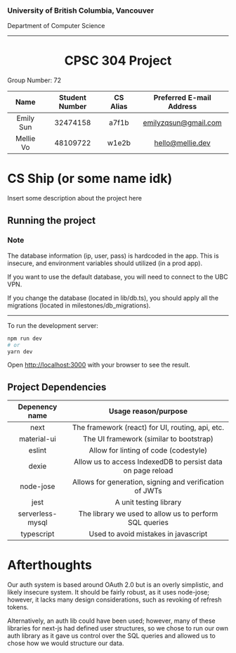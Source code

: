 ### University of British Columbia, Vancouver
Department of Computer Science

***


<h1 align="center">CPSC 304 Project</h1>

Group Number: 72

| Name         | Student Number | CS Alias | Preferred E-mail Address |
|:------------:|:--------------:|:--------:|:------------------------:|
| Emily Sun    | 32474158       | a7f1b    | emilyzqsun@gmail.com     |
| Mellie Vo    | 48109722       | w1e2b    | hello@mellie.dev         |

# CS Ship (or some name idk)
Insert some description about the project here

## Running the project
### Note 
The database information (ip, user, pass) is hardcoded in the app. 
This is insecure, and environment variables should utilized (in a prod app).

If you want to use the default database, you will need to connect to the UBC VPN.

If you change the database (located in lib/db.ts), you should apply all the migrations 
(located in milestones/db_migrations).

***

To run the development server:

```bash
npm run dev
# or
yarn dev
```

Open [http://localhost:3000](http://localhost:3000) with your browser to see the result.

## Project Dependencies

| Depenency name   | Usage reason/purpose                                                |
|:----------------:|:-------------------------------------------------------------------:|
| next             | The framework (react) for UI, routing, api, etc.                    |
| material-ui      | The UI framework (similar to bootstrap)                             |
| eslint           | Allow for linting of code (codestyle)                               |
| dexie            | Allow us to access IndexedDB to persist data on page reload         |
| node-jose        | Allows for generation, signing and verification of JWTs             |
| jest             | A unit testing library                                              |
| serverless-mysql | The library we used to allow us to perform SQL queries              |
| typescript       | Used to avoid mistakes in javascript                                |

# Afterthoughts
Our auth system is based around OAuth 2.0 but is an overly simplistic, and likely insecure system. 
It should be fairly robust, as it uses node-jose; however, it lacks many design considerations, such 
as revoking of refresh tokens.

Alternatively, an auth lib could have been used; however, many of these libraries for next-js had defined 
user structures, so we chose to run our own auth library as it gave us control over the SQL queries and 
allowed us to chose how we would structure our data.
